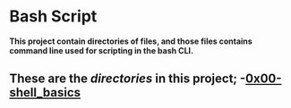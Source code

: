 # Bash Script

**This project contain directories of files, and those files contains command line used for scripting in the bash CLI.**

**These are the _directories_ in this project;**
-[0x00-shell_basics](https://github.com/dukeyico/alx-system_engineering-devops/tree/master/0x00-shell_basics)
-
